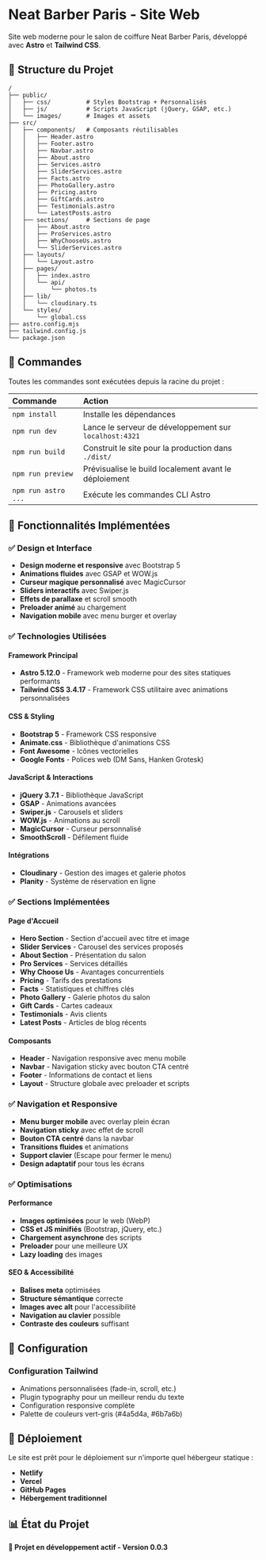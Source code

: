 # Neat Barber Paris - Site Web

Site web moderne pour le salon de coiffure Neat Barber Paris, développé avec **Astro** et **Tailwind CSS**.

## 🚀 Structure du Projet

```text
/
├── public/
│   ├── css/          # Styles Bootstrap + Personnalisés
│   ├── js/           # Scripts JavaScript (jQuery, GSAP, etc.)
│   └── images/       # Images et assets
├── src/
│   ├── components/   # Composants réutilisables
│   │   ├── Header.astro
│   │   ├── Footer.astro
│   │   ├── Navbar.astro
│   │   ├── About.astro
│   │   ├── Services.astro
│   │   ├── SliderServices.astro
│   │   ├── Facts.astro
│   │   ├── PhotoGallery.astro
│   │   ├── Pricing.astro
│   │   ├── GiftCards.astro
│   │   ├── Testimonials.astro
│   │   └── LatestPosts.astro
│   ├── sections/     # Sections de page
│   │   ├── About.astro
│   │   ├── ProServices.astro
│   │   ├── WhyChooseUs.astro
│   │   └── SliderServices.astro
│   ├── layouts/
│   │   └── Layout.astro
│   ├── pages/
│   │   ├── index.astro
│   │   └── api/
│   │       └── photos.ts
│   ├── lib/
│   │   └── cloudinary.ts
│   └── styles/
│       └── global.css
├── astro.config.mjs
├── tailwind.config.js
└── package.json
```

## 🧞 Commandes

Toutes les commandes sont exécutées depuis la racine du projet :

| Commande            | Action                                                 |
| :------------------ | :----------------------------------------------------- |
| `npm install`       | Installe les dépendances                               |
| `npm run dev`       | Lance le serveur de développement sur `localhost:4321` |
| `npm run build`     | Construit le site pour la production dans `./dist/`    |
| `npm run preview`   | Prévisualise le build localement avant le déploiement  |
| `npm run astro ...` | Exécute les commandes CLI Astro                        |

## 🎨 Fonctionnalités Implémentées

### ✅ Design et Interface

- **Design moderne et responsive** avec Bootstrap 5
- **Animations fluides** avec GSAP et WOW.js
- **Curseur magique personnalisé** avec MagicCursor
- **Sliders interactifs** avec Swiper.js
- **Effets de parallaxe** et scroll smooth
- **Preloader animé** au chargement
- **Navigation mobile** avec menu burger et overlay

### ✅ Technologies Utilisées

#### Framework Principal

- **Astro 5.12.0** - Framework web moderne pour des sites statiques performants
- **Tailwind CSS 3.4.17** - Framework CSS utilitaire avec animations personnalisées

#### CSS & Styling

- **Bootstrap 5** - Framework CSS responsive
- **Animate.css** - Bibliothèque d'animations CSS
- **Font Awesome** - Icônes vectorielles
- **Google Fonts** - Polices web (DM Sans, Hanken Grotesk)

#### JavaScript & Interactions

- **jQuery 3.7.1** - Bibliothèque JavaScript
- **GSAP** - Animations avancées
- **Swiper.js** - Carousels et sliders
- **WOW.js** - Animations au scroll
- **MagicCursor** - Curseur personnalisé
- **SmoothScroll** - Défilement fluide

#### Intégrations

- **Cloudinary** - Gestion des images et galerie photos
- **Planity** - Système de réservation en ligne

### ✅ Sections Implémentées

#### Page d'Accueil

- **Hero Section** - Section d'accueil avec titre et image
- **Slider Services** - Carousel des services proposés
- **About Section** - Présentation du salon
- **Pro Services** - Services détaillés
- **Why Choose Us** - Avantages concurrentiels
- **Pricing** - Tarifs des prestations
- **Facts** - Statistiques et chiffres clés
- **Photo Gallery** - Galerie photos du salon
- **Gift Cards** - Cartes cadeaux
- **Testimonials** - Avis clients
- **Latest Posts** - Articles de blog récents

#### Composants

- **Header** - Navigation responsive avec menu mobile
- **Navbar** - Navigation sticky avec bouton CTA centré
- **Footer** - Informations de contact et liens
- **Layout** - Structure globale avec preloader et scripts

### ✅ Navigation et Responsive

- **Menu burger mobile** avec overlay plein écran
- **Navigation sticky** avec effet de scroll
- **Bouton CTA centré** dans la navbar
- **Transitions fluides** et animations
- **Support clavier** (Escape pour fermer le menu)
- **Design adaptatif** pour tous les écrans

### ✅ Optimisations

#### Performance

- **Images optimisées** pour le web (WebP)
- **CSS et JS minifiés** (Bootstrap, jQuery, etc.)
- **Chargement asynchrone** des scripts
- **Preloader** pour une meilleure UX
- **Lazy loading** des images

#### SEO & Accessibilité

- **Balises meta** optimisées
- **Structure sémantique** correcte
- **Images avec alt** pour l'accessibilité
- **Navigation au clavier** possible
- **Contraste des couleurs** suffisant

## 📝 Configuration

### Configuration Tailwind

- Animations personnalisées (fade-in, scroll, etc.)
- Plugin typography pour un meilleur rendu du texte
- Configuration responsive complète
- Palette de couleurs vert-gris (#4a5d4a, #6b7a6b)

## 🚀 Déploiement

Le site est prêt pour le déploiement sur n'importe quel hébergeur statique :

- **Netlify**
- **Vercel**
- **GitHub Pages**
- **Hébergement traditionnel**

## 📊 État du Projet

**🎯 Projet en développement actif - Version 0.0.3**
